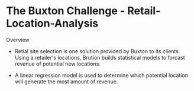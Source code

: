 # The Buxton Challenge - Retail-Location-Analysis

Overview
- Retial site selection is one solution provided by Buxton to its clients. Using a retailer's locations, Brution builds statistical models to forcast revenue of potential new locations. 

- A linear regression model is used to determine which potential location will generate the most amount of revenue.


